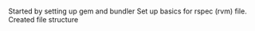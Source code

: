 ###
Started by setting up gem and bundler 
Set up basics for rspec (rvm) file.
Created file structure 